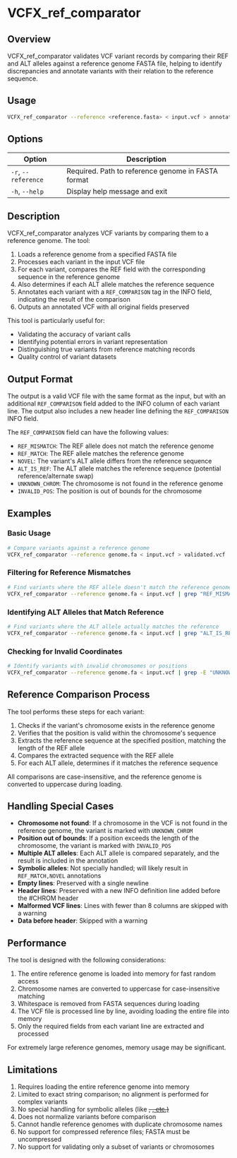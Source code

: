 # VCFX_ref_comparator

## Overview

VCFX_ref_comparator validates VCF variant records by comparing their REF and ALT alleles against a reference genome FASTA file, helping to identify discrepancies and annotate variants with their relation to the reference sequence.

## Usage

```bash
VCFX_ref_comparator --reference <reference.fasta> < input.vcf > annotated.vcf
```

## Options

| Option | Description |
|--------|-------------|
| `-r`, `--reference` <FASTA> | Required. Path to reference genome in FASTA format |
| `-h`, `--help` | Display help message and exit |

## Description

VCFX_ref_comparator analyzes VCF variants by comparing them to a reference genome. The tool:

1. Loads a reference genome from a specified FASTA file
2. Processes each variant in the input VCF file
3. For each variant, compares the REF field with the corresponding sequence in the reference genome
4. Also determines if each ALT allele matches the reference sequence
5. Annotates each variant with a `REF_COMPARISON` tag in the INFO field, indicating the result of the comparison
6. Outputs an annotated VCF with all original fields preserved

This tool is particularly useful for:
- Validating the accuracy of variant calls
- Identifying potential errors in variant representation
- Distinguishing true variants from reference matching records
- Quality control of variant datasets

## Output Format

The output is a valid VCF file with the same format as the input, but with an additional `REF_COMPARISON` field added to the INFO column of each variant line. The output also includes a new header line defining the `REF_COMPARISON` INFO field.

The `REF_COMPARISON` field can have the following values:
- `REF_MISMATCH`: The REF allele does not match the reference genome
- `REF_MATCH`: The REF allele matches the reference genome
- `NOVEL`: The variant's ALT allele differs from the reference sequence
- `ALT_IS_REF`: The ALT allele matches the reference sequence (potential reference/alternate swap)
- `UNKNOWN_CHROM`: The chromosome is not found in the reference genome
- `INVALID_POS`: The position is out of bounds for the chromosome

## Examples

### Basic Usage

```bash
# Compare variants against a reference genome
VCFX_ref_comparator --reference genome.fa < input.vcf > validated.vcf
```

### Filtering for Reference Mismatches

```bash
# Find variants where the REF allele doesn't match the reference genome
VCFX_ref_comparator --reference genome.fa < input.vcf | grep "REF_MISMATCH" > mismatches.vcf
```

### Identifying ALT Alleles that Match Reference

```bash
# Find variants where the ALT allele actually matches the reference
VCFX_ref_comparator --reference genome.fa < input.vcf | grep "ALT_IS_REF" > potential_swaps.vcf
```

### Checking for Invalid Coordinates

```bash
# Identify variants with invalid chromosomes or positions
VCFX_ref_comparator --reference genome.fa < input.vcf | grep -E "UNKNOWN_CHROM|INVALID_POS" > invalid_coords.vcf
```

## Reference Comparison Process

The tool performs these steps for each variant:

1. Checks if the variant's chromosome exists in the reference genome
2. Verifies that the position is valid within the chromosome's sequence
3. Extracts the reference sequence at the specified position, matching the length of the REF allele
4. Compares the extracted sequence with the REF allele
5. For each ALT allele, determines if it matches the reference sequence

All comparisons are case-insensitive, and the reference genome is converted to uppercase during loading.

## Handling Special Cases

- **Chromosome not found**: If a chromosome in the VCF is not found in the reference genome, the variant is marked with `UNKNOWN_CHROM`
- **Position out of bounds**: If a position exceeds the length of the chromosome, the variant is marked with `INVALID_POS`
- **Multiple ALT alleles**: Each ALT allele is compared separately, and the result is included in the annotation
- **Symbolic alleles**: Not specially handled; will likely result in `REF_MATCH,NOVEL` annotations
- **Empty lines**: Preserved with a single newline
- **Header lines**: Preserved with a new INFO definition line added before the #CHROM header
- **Malformed VCF lines**: Lines with fewer than 8 columns are skipped with a warning
- **Data before header**: Skipped with a warning

## Performance

The tool is designed with the following considerations:

1. The entire reference genome is loaded into memory for fast random access
2. Chromosome names are converted to uppercase for case-insensitive matching
3. Whitespace is removed from FASTA sequences during loading
4. The VCF file is processed line by line, avoiding loading the entire file into memory
5. Only the required fields from each variant line are extracted and processed

For extremely large reference genomes, memory usage may be significant.

## Limitations

1. Requires loading the entire reference genome into memory
2. Limited to exact string comparison; no alignment is performed for complex variants
3. No special handling for symbolic alleles (like <DEL>, <INS>, etc.)
4. Does not normalize variants before comparison
5. Cannot handle reference genomes with duplicate chromosome names
6. No support for compressed reference files; FASTA must be uncompressed
7. No support for validating only a subset of variants or chromosomes 